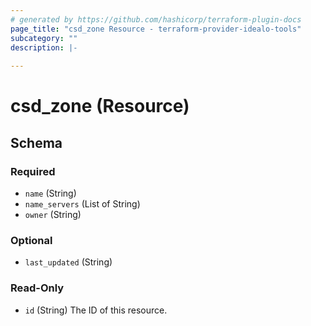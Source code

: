 ```yaml
---
# generated by https://github.com/hashicorp/terraform-plugin-docs
page_title: "csd_zone Resource - terraform-provider-idealo-tools"
subcategory: ""
description: |-
  
---
```


# csd_zone (Resource)





<!-- schema generated by tfplugindocs -->
## Schema

### Required

- `name` (String)
- `name_servers` (List of String)
- `owner` (String)

### Optional

- `last_updated` (String)

### Read-Only

- `id` (String) The ID of this resource.


